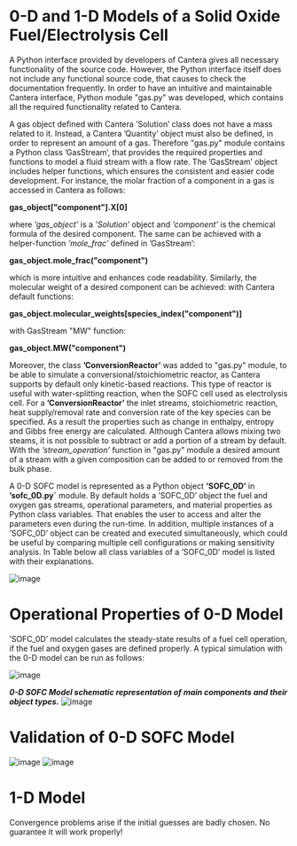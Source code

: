 # 0-D and 1-D Models of a Solid Oxide Fuel/Electrolysis Cell

A Python interface provided by developers of Cantera gives all necessary functionality of the source code. However, the Python interface itself does not include any functional source code, that causes to check the documentation frequently. In order to have an intuitive and maintainable Cantera interface, Python module "gas.py" was developed, which contains all the required functionality related to Cantera.

A gas object defined with Cantera ’Solution’ class does not have a mass
related to it. Instead, a Cantera ’Quantity’ object must also be defined, in order to represent
an amount of a gas. Therefore "gas.py" module contains a Python class ’GasStream’, that
provides the required properties and functions to model a fluid stream with a flow rate.
The ’GasStream’ object includes helper functions, which ensures the consistent and easier code
development. For instance, the molar fraction of a component in a gas is accessed in Cantera
as follows:

**gas_object["component"].X[0]**

where *’gas_object’* is a *’Solution’* object and *’component’* is the chemical formula of the
desired component. The same can be achieved with a helper-function *’mole_frac’* defined in
’GasStream’:

**gas_object.mole_frac("component")**

which is more intuitive and enhances code readability. Similarly, the molecular weight of a
desired component can be achieved:
with Cantera default functions:

**gas_object.molecular_weights[species_index("component")]**

with GasStream "MW" function:

**gas_object.MW("component")**

Moreover, the class **’ConversionReactor’** was added to "gas.py" module, to be able to simulate a
conversional/stoichiometric reactor, as Cantera supports by default only kinetic-based reactions.
This type of reactor is useful with water-splitting reaction, when the SOFC cell used as
electrolysis cell. For a **’ConversionReactor’** the inlet streams, stoichiometric reaction, heat
supply/removal rate and conversion rate of the key species can be specified. As a result the
properties such as change in enthalpy, entropy and Gibbs free energy are calculated.
Although Cantera allows mixing two steams, it is not possible to subtract or add a portion of a
stream by default. With the *’stream_operation’* function in "gas.py" module a desired amount
of a stream with a given composition can be added to or removed from the bulk phase.

A 0-D SOFC model is represented as a Python object **’SOFC_0D’** in **’sofc_0D.py´** module. By
default holds a ’SOFC_0D’ object the fuel and oxygen gas streams, operational parameters,
and material properties as Python class variables. That enables the user to access and alter the
parameters even during the run-time. In addition, multiple instances of a ’SOFC_0D’ object
can be created and executed simultaneously, which could be useful by comparing multiple cell
configurations or making sensitivity analysis. In Table below all class variables of a ’SOFC_0D’
model is listed with their explanations.

![image](https://user-images.githubusercontent.com/22001926/187039490-4cb49c48-6ce4-4363-a799-7c8bc226aa28.png)

# Operational Properties of 0-D Model
’SOFC_0D’ model calculates the steady-state results of a fuel cell operation, if the fuel and
oxygen gases are defined properly. A typical simulation with the 0-D model can be run as
follows:

![image](https://user-images.githubusercontent.com/22001926/187039609-68c1cb9f-b399-4ee1-a3f6-8fb5bbb36934.png)

***0-D SOFC Model schematic representation of main components and their object types.***
![image](https://user-images.githubusercontent.com/22001926/187039671-c45c7103-4050-4c44-86f3-5c32bc4f6861.png)

# Validation of 0-D SOFC Model
![image](https://user-images.githubusercontent.com/22001926/187039710-a40dac18-963c-4b55-904a-a686a5d3c79a.png)
![image](https://user-images.githubusercontent.com/22001926/187039736-30d1c4c4-ae2c-4005-b8c0-151b1a003b42.png)

# 1-D Model 
Convergence problems arise if the initial guesses are badly chosen. No guarantee it will work properly!  
